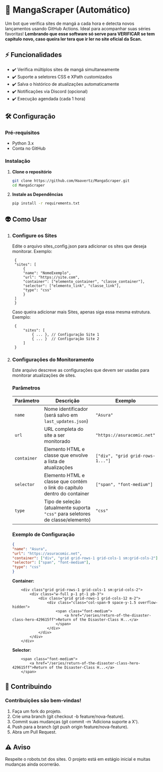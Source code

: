 # 🚀 MangaScraper (Automático)

Um bot que verifica sites de mangá a cada hora e detecta novos lançamentos usando GitHub Actions. Ideal para acompanhar suas séries favoritas!
**Lembrando que esse software só serve para VERIFICAR se tem capitulo novo, caso queira ler tera que ir ler no site oficial da Scan.**


## ⚡ Funcionalidades

- ✔️ Verifica múltiplos sites de mangá simultaneamente
- ✔️ Suporte a seletores CSS e XPath customizados
- ✔️ Salva o histórico de atualizações automaticamente
- ✔️ Notificações via Discord (opcional)
- ✔️ Execução agendada (cada 1 hora)

## 🛠️ Configuração

### Pré-requisitos

- Python 3.x
- Conta no GitHub

### Instalação

1. **Clone o repositório**
   ```bash
   git clone https://github.com/Haavertz/MangaScraper.git
   cd MangaScraper
2. **Instale as Dependências**
   ```bash
   pip install -r requirements.txt

## 👽 Como Usar

1. ### Configure os Sites
   Edite o arquivo sites_config.json para adicionar os sites que deseja monitorar. Exemplo:
   ```
    {
    "sites": [
        {
        "name": "NomeExemplo",
        "url": "https://site.com",
        "container": ["elemento_container", "classe_container"],
        "selector": ["elemento_link", "classe_link"],
        "type": "css"
        }
    ]
    }
    ```
    Caso queira adicionar mais Sites, apenas siga essa mesma estrutura. Exemplo:
   ```
    {
        "sites": [
            { ... }, // Configuração Site 1
            { ... }  // Configuração Site 2
        ]
    }
    ```

2. ### Configurações do Monitoramento

    Este arquivo descreve as configurações que devem ser usadas para monitorar atualizações de sites.

    ### Parâmetros

    | Parâmetro   | Descrição                                                           | Exemplo                                                        |
    |--------------|---------------------------------------------------------------------|----------------------------------------------------------------|
    | `name`       | Nome identificador (será salvo em `last_updates.json`)              | `"Asura"`                                                      |
    | `url`        | URL completa do site a ser monitorado                               | `"https://asuracomic.net"`                                     |
    | `container`  | Elemento HTML e classe que envolve a lista de atualizações          | `["div", "grid grid-rows-1..."]`                               |
    | `selector`   | Elemento HTML e classe que contém o link do capítulo dentro do container | `["span", "font-medium"]`                                      |
    | `type`       | Tipo de seleção (atualmente suporta `"css"` para seletores de classe/elemento) | `"css"`                                                        |

    ### Exemplo de Configuração

    ```json
    {
    "name": "Asura",
    "url": "https://asuracomic.net",
    "container": ["div", "grid grid-rows-1 grid-cols-1 sm:grid-cols-2"],
    "selector": ["span", "font-medium"],
    "type": "css"
    }

    ```
    **Container:**
    ```
        <div class"grid grid-rows-1 grid-cols-1 sm:grid-cols-2">
            <div class="w-full p-1 pt-1 pb-3">
                <div class="grid grid-rows-1 grid-cols-12 m-2">
                    <div class="class="col-span-9 space-y-1.5 overflow-hidden">
                        <span class="font-medium">
                            <a href="/series/return-of-the-disaster-class-hero-429615ff">Return of the Disaster-Class H...</a>
                        </span>
                    </div>
                </div>
            </div>
        </div>
    ```

    **Selector:**
    
    ```
        <span class="font-medium">
            <a href="/series/return-of-the-disaster-class-hero-429615ff">Return of the Disaster-Class H...</a>
        </span>
    ```


## 🤝 Contribuindo

### Contribuições são bem-vindas!

1. Faça um fork do projeto.
2. Crie uma branch (git checkout -b feature/nova-feature).
3. Commit suas mudanças (git commit -m 'Adiciona suporte a X').
4. Push para a branch (git push origin feature/nova-feature). 
5. Abra um Pull Request.

## ⚠️ Aviso
Respeite o robots.txt dos sites.
O projeto está em estágio inicial e muitas mudanças ainda ocorrerão.
